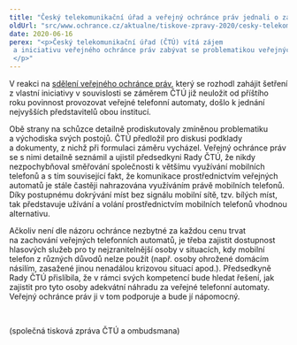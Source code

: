 ```yaml
---
title: "Český telekomunikační úřad a veřejný ochránce práv jednali o záměru neukládat povinnost provozovat veřejné telefonní automaty"
oldUrl: "src/www.ochrance.cz/aktualne/tiskove-zpravy-2020/cesky-telekomunikacni-urad-a-verejny-ochrance-prav-jednali-o-zameru-neukladat-povinnost"
date: 2020-06-16
perex: "<p>Český telekomunikační úřad (ČTÚ) vítá zájem  a iniciativu veřejného ochránce práv zabývat se problematikou veřejných telefonních automatů. </p>"
---
```


<!-- imported from the old website -->

<p>V reakci na <a href="https://www.ochrance.cz/aktualne/tiskove-zpravy-2020/ombudsman-proveri-zamer-zrusit-telefonni-automaty/">sdělení veřejného ochránce práv</a>, který se rozhodl zahájit šetření z vlastní iniciativy v souvislosti se záměrem ČTÚ již neuložit od příštího roku povinnost provozovat veřejné telefonní automaty, došlo k jednání nejvyšších představitelů obou institucí.</p> <p>Obě strany na schůzce detailně prodiskutovaly zmíněnou problematiku a východiska svých postojů. ČTÚ předložil pro diskusi podklady a dokumenty, z nichž při formulaci záměru vycházel. Veřejný ochránce práv se s nimi detailně seznámil a ujistil předsedkyni Rady ČTÚ, že nikdy nezpochybňoval směřování společnosti k většímu využívání mobilních telefonů a s tím související fakt, že komunikace prostřednictvím veřejných automatů je stále častěji nahrazována využíváním právě mobilních telefonů. Díky postupnému dokrývání míst bez signálu mobilní sítě, tzv. bílých míst, tak představuje užívání a volání prostřednictvím mobilních telefonů vhodnou alternativu.</p> <p>Ačkoliv není dle názoru ochránce nezbytné za každou cenu trvat na zachování veřejných telefonních automatů, je třeba zajistit dostupnost hlasových služeb pro ty nejzranitelnější osoby v situacích, kdy mobilní telefon z různých důvodů nelze použít (např. osoby ohrožené domácím násilím, zasažené jinou nenadálou krizovou situací apod.). Předsedkyně Rady ČTÚ přislíbila, že v rámci svých kompetencí bude hledat řešení, jak zajistit pro tyto osoby adekvátní náhradu za veřejné telefonní automaty. Veřejný ochránce práv ji v tom podporuje a bude jí nápomocný.</p><p> </p><p>(společná tisková zpráva ČTÚ a ombudsmana)</p>

